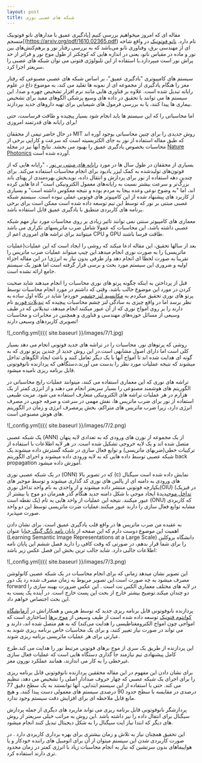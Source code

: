 ```yaml
---
layout: post
title: شبکه های عصبی نوری
---
```

مقاله ای که امروز میخواهیم بررسی کنیم [یادگیری عمیق با مدارهای نانو فوتونیک منسجم[(https://arxiv.org/pdf/1610.02365.pdf) نام دارد. [نانو فوتونیک](https://en.wikipedia.org/wiki/Nanophotonics) در واقع شاخه ای از  مهندسی برق، وفناوری نانو می‌باشد که به بررسی رفتار نور و برهم‌کنش‌های بین نور و ماده در مقیاس نانو، یعنی در اندازه هایی که کوچکتر از طول موج نور و فراتر از حد پراش نور است میپردازد.با استفاده از این تلنولوژی فتونی می توان شبکه های عصبی را سریعتر اجرا کرد.

سیستم های کامپیوتری "یادگیری عمیق"، بر اساس شبکه های عصبی مصنوعی که رفتار مغز را هنگام یادگیری از مجموعه ای از نمونه ها تقلید می کند، به موضوع داغ در علوم رایانه تبدیل شده است. علاوه بر فناوری هایی مانند نرم افزار تشخیص چهره و صدا، این سیستم ها می توانند با تحقیق در داده های وسیع پزشکی الگوهای مفید برای تشخیص بیماری ها پیدا کنند، یا به بررسی فرمول های شیمیایی برای تهیه داروهای جدید بپردازند.

اما محاسباتی را که این سیستم ها باید انجام شود بسیار پیچیده و طاقت فرساست، حتی برای رایانه های قدرتمند امروزی!

در حال حاضر تیمی از محققان MIT  روش جدیدی را برای چنین محاسباتی بوجود آوره اند که طبق مقاله استفاده از نور به جای الکتریسیته است که سرعت و کارایی برخی از محاسبات بخصوص یادگیری عمیق را بهبود می بخشد. نتایج آنها نیز در مجله [Nature Photonics](https://www.nature.com/nphoton/journal/vaop/ncurrent/full/nphoton.2017.93.html) آورده شده است.

بسیاری از محققان در طول سال ها در مورد [رایانه های مبتنی بر نور](https://en.wikipedia.org/wiki/Optical_computing) ، "رایانه هایی که  از فوتون‌های تولیدشده به کمک لیزر یادیود برای انجام محاسبات استفاده می‌کند. برای چندین دهه استفاده از نور برای پردازش و انتقال داده، نویدبخش بهره‌مندی از پهنای باند بزرگ‌تر و سرعت بیشتر نسبت به رایانه‌های معمول الکترونیکی است" ادعا هایی کرده اند، اما "به وضوح نوعی وعده بیجا به مردم بوده و نتیجه معکوس داشته است" و بسیاری از کاربرد های پیشنهاد شده از این کامپیوتر های فوتونی عملی نبوده است. سیستم شبکه عصبی مبتنی بر نور که توسط این تیم توسعه داده شده است ممکن است برای برخی برنامه های کاربردی منطبق با یادگیری عمیق قابل استفاده باشد.

معماری های کامپیوتر سنتی نمی توانند تاثیر زیادی بر روی محاسبات مورد نیاز مهم شبکه عصبی داشته باشد، این محاسبات که عمولا شامل ضرب ماتریسهای تکراری می باشد میتوانند برای تراشه های امروزی اعم از CPU و GPU طاقت فرسا باشند.

بعد از سالها تحقیق، این مقاله ادعا میکند که روشی را ایجاد است که این عملیات(عملیات ماتریسی) را به صورت نوری انجام میدهد.این چیپ میتواند عملیات ضرب ماتریس را تقریبا به صورت لحظا ای انجام دهد واز طرفی بدون نیاز به انرژی!  در این مقاله اجزاء اولیه و ضروری این سیستم مورد بحث و برسی قرار گرفته است اما هنوز یک سیستم جامع ارائه نشده است.

قبل از پرداختن به اینکه چگونه پرتو های نوری محاسبات را انجام میدهند شاید صحبت کردن در مورد این موضوع جالب باشد. وقتی که داشتم در مورد انجام محاسبات توسط پرتو های نوری تحقیق میکردم به [مکانسیم لنز چشم](https://physics.stackexchange.com/questions/28711/optics-of-the-eye-do-we-see-fourier-transforms)بر خوردم! شاید در نگاه اول ساده به نظر برسد اما در واقع چیزی به سادگی لنز چشم محاسبات پیچیده که [تبدیلات فوریه](https://en.wikipedia.org/wiki/Fourier_transform) نام دارند را بر روی امواج نوری که از آن عبور میکنند انجام میدهد، تبدیلاتی که در طیف وسیعی از مسائل حوزه‌های مهندسی و فناوری و همچنین در مخابرات و محاسبات تصویری کاربردهای وسیعی دارند!

![_config.yml]({{ site.baseurl }}/images/7/1.jpg)

روشی که پرتوهای نور، محاسبات را در تراشه های جدید فوتونی انجام می دهد بسیار کلی است اما دارای اصول مشابهی است.در این روش جدید از چندین پرتو نوری که به گونه ای هدایت شده اند تا امواج آنها با یک دیگر تعامل کنند و باعث ایجاد الگوهای تداخل میشوند که نتیجه عملیات مورد نظر را بدست می آورند،دستگاهی که پردازنده نانوفوتونی قابل برنامه ریزی نامیده میشود.

تراشه های نوری که این معماری استفاده می کنند، میتوانند عملیات رایج محاسباتی در الگوریتم های هوشمند مصنوعی را بسیار سریعتر انجام می دهند و از انرژی کمتر از یک هزارم در هر عملیات تراشه های الکترونیکی متعارف استفاده می شود. مزیت طبیعی استفاده از نور برای ضرب ماتریس ها، نقش مهمی در سرعت و صرفه جویی در مصرف انرژی دارد، زیرا ضرب ماتریس های متراکم، بخش پرمصرف انرژی و زمان در الگوریتم های هوش مصنوعی است.

![_config.yml]({{ site.baseurl }}/images/7/2.png)

یک شبکه عصبی (ANN) از یک مجموعه از نورن های ورودی که به تعدادی لایه پنهان متصل شده اند و یک لایه خروجی تشکیل شده است. در هر لایه اطلاعات با استفاده از ترکیبات خطی(ضربهای ماتریسی) و توابع فعال سازی در شبکه گسترش داده میشوند.یک شبکه عصبی توسط داده هایی که به لایه ورودی داده میشوند و اجرای الگوریتم back propagation  آموزش داده میشود.

در یک شبکه عصبی نوری (ONN) که در تصویر بالا (c) نمایش داده شده است سیگنال های ورودی به دامنه ای از پالس های نوری کد گذاری میشوند و توسط موجبر های یکپارچه فوتونی منتشر داده میشوند و از واحدی به نام واحد تداخل نوری(OIU) (در فیزیک [تداخل موج](https://en.wikipedia.org/wiki/Interference_(wave_propagation))پدیدهٔ ایجاد موجی با شکل دامنه جدید هنگام گذر همزمان دو موج یا بیشتر از یک نقطه است) عبور میکنند. نتیجه این عملیات از واحد هایی به نام (ONU) که کاربردی مشابه توابع فعال سازی را دارند عبور میکنند.عملیات ضرت ماتریسی توسط این دو واحد صورت میپذیرد.
 
به عقیده من ضرب ماتریس ها در واقع قلب یادگیری عمیق است. برای نشان دادن اهمیت این موضوع دوست دارم که این صفحه از [پایان نامه یانگ گینگ جیا](https://www2.eecs.berkeley.edu/Pubs/TechRpts/2014/EECS-2014-93.pdf)با عنوان (Learning Semantic Image Representations at a Large Scale) دانشگاه بروکلین را برای شما قرار بدهم، در صورتی که وقت کافی را دارید فصل ششم این پایان نامه اطلاعات جالبی دارد. شاید جالب ترین بخش این فصل عکس زیر باشد:

![_config.yml]({{ site.baseurl }}/images/7/3.png) 

این تصویر نشان میدهد زمانی که برای انجام محاسبات در یک شبکه عصبی کانولوشن مصرف میشود به چه صورت است.این تصویر مربوط به زمان مصرف شده رد یک دور forward در لایه های مختلف معماری الکس نت است . این عکس ضرورت بهینه سازی را دو چندان میکند.توضیح بیشتر خارج از بحث این پست خارج است. در آینده یک پست به این بحث اختصاص خواهم داد.

پردازنده نانوفوتونی قابل برنامه ریزی جدید که توسط هریس و همکارانش در [آزمایشگاه کوانتوم فتونیک](http://www.rle.mit.edu/qp/) توسعه داده شده است از طیف وسیعی از [موج برها](https://en.wikipedia.org/wiki/Waveguide) (ساختاری است که امواجی چون امواج الکترومغناطیسی را هدایت می‌کند) که به هم متصل شده اند، دارند و می تواند در صورت نیاز تغییر کنند، و برای یک محاسبات خاص برنامه ریزی شوند به عبارتی برای هر عملیات ماتریسی برنامه ریزی شوند.

 این پردازنده از طریق یک سری از موج برهای فوتونی مرتبط نور را هدایت می کند.طرح کامل پیشنهادی تیم نیازمند جا گذاری دستگاه هایی است که عملیات فعال سازی غیرخطی را به کار می اندازند، همانند عملکرد نورون مغز.

برای نشان دادن این مفهوم در این مقاله محققین پردازنده نانوفوتونی قابل برنامه ریزی را برای اجرای یک شبکه عصبی که چهار حروف صدادار اصلی را تشخیص می دهد، تنظیم می کند. حتی با استفاده از این سیستم ابتدایی، آنها توانستند به یک سطح دقیق 77 درصدی در مقایسه با سطح حدود 90 درصدی سیستم های معمولی دست پیدا کنند،  و هیچ مانع قابل ملاحظه ای برای افزایش دقت سیستم وجود ندارد.

پردازشگر نانوفوتونی قابل برنامه ریزی می تواند ماربرد های دیگری از جمله پردازش سیگنال برای انتقال داده را نیز داشته باشد .این روش به مراتب خیلی سریعتر از روش های دیگر که ابتدا نیاز ایت سیگنال را به شکل دیجیتال تبدیل کنند انجام میشود.

این تحقیق همچنان نیاز به تلاش و زمان بیشتری برای بهره برداری کاربردی دارد . در صورت کاربردی شدن این سیستم میتوان از آن برای اتومبیل های راننده خودکار و یا هواپیماهای بدون سرنشین که نیاز به انجام محاسبات زیاد با انرژی کمتر در زمان محدود تری دارند استفاده کرد.
